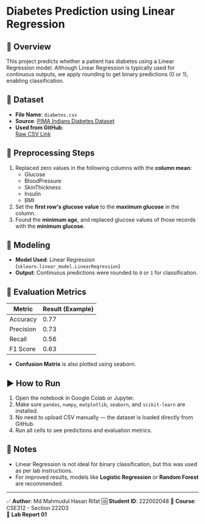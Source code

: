 # Diabetes Prediction using Linear Regression

## 📘 Overview
This project predicts whether a patient has diabetes using a Linear Regression model. Although Linear Regression is typically used for continuous outputs, we apply rounding to get binary predictions (0 or 1), enabling classification.

## 📁 Dataset
- **File Name**: `diabetes.csv`
- **Source**: [PIMA Indians Diabetes Dataset](https://www.kaggle.com/datasets/uciml/pima-indians-diabetes-database)
- **Used from GitHub**:  
  [Raw CSV Link]([https://raw.githubusercontent.com/MdMahmudulHasanRifat/ML-Data-Proc/refs/heads/main/diabetes.csv](https://raw.githubusercontent.com/MdMahmudulHasanRifat/Lab_Report_1/refs/heads/main/diabetes.csv))

## 🧹 Preprocessing Steps
1. Replaced zero values in the following columns with the **column mean**:
   - Glucose
   - BloodPressure
   - SkinThickness
   - Insulin
   - BMI
2. Set the **first row's glucose value** to the **maximum glucose** in the column.
3. Found the **minimum age**, and replaced glucose values of those records with the **minimum glucose**.

## 🧠 Modeling
- **Model Used**: Linear Regression (`sklearn.linear_model.LinearRegression`)
- **Output**: Continuous predictions were rounded to `0` or `1` for classification.

## 🧪 Evaluation Metrics
| Metric     | Result (Example) |
|------------|------------------|
| Accuracy   | 0.77             |
| Precision  | 0.73             |
| Recall     | 0.56             |
| F1 Score   | 0.63             |

- **Confusion Matrix** is also plotted using seaborn.

## ▶️ How to Run
1. Open the notebook in Google Colab or Jupyter.
2. Make sure `pandas`, `numpy`, `matplotlib`, `seaborn`, and `scikit-learn` are installed.
3. No need to upload CSV manually — the dataset is loaded directly from GitHub.
4. Run all cells to see predictions and evaluation metrics.

## 📌 Notes
- Linear Regression is not ideal for binary classification, but this was used as per lab instructions.
- For improved results, models like **Logistic Regression** or **Random Forest** are recommended.

---

✅ **Author**: Md Mahmudul Hasan Rifat
🆔 **Student ID**: 222002048 
📘 **Course**: CSE312 - Section 222D3  
📝 **Lab Report 01**
